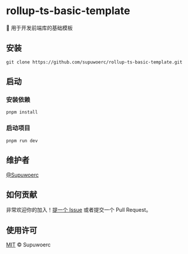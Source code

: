 # rollup-ts-basic-template

:lollipop: 用于开发前端库的基础模板

## 安装

`git clone https://github.com/supuwoerc/rollup-ts-basic-template.git`

## 启动

### 安装依赖

`pnpm install`

### 启动项目

`pnpm run dev`

## 维护者

[@Supuwoerc](https://github.com/supuwoerc)

## 如何贡献

非常欢迎你的加入！[提一个 Issue](https://github.com/supuwoerc/rollup-ts-basic-template/issues/new) 或者提交一个 Pull Request。

## 使用许可

[MIT](LICENSE) © Supuwoerc